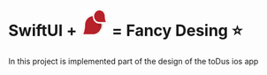 # SwiftUI + <img src="todus/Assets.xcassets/AppIcon.appiconset/1024.png" width="50"> = Fancy Desing ⭐️



In this project is implemented part of the design of the toDus ios app
